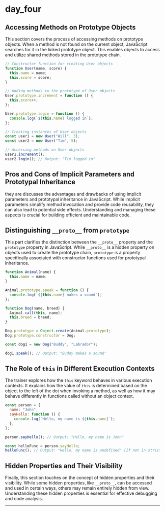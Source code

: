 
# day_four
## Accessing Methods on Prototype Objects

This section covers the process of accessing methods on prototype objects. When a method is not found on the current object, JavaScript searches for it in the linked prototype object. This enables objects to access and utilize shared methods stored in the prototype chain.

```javascript
// Constructor function for creating User objects
function User(name, score) {
  this.name = name;
  this.score = score;
}

// Adding methods to the prototype of User objects
User.prototype.increment = function () {
  this.score++;
};

User.prototype.login = function () {
  console.log(`${this.name} logged in`);
};

// Creating instances of User objects
const user1 = new User("Will", 3);
const user2 = new User("Tim", 5);

// Accessing methods on User objects
user1.increment();
user2.login(); // Output: "Tim logged in"
```

## Pros and Cons of Implicit Parameters and Prototypal Inheritance

they are discusses the advantages and drawbacks of using implicit parameters and prototypal inheritance in JavaScript. While implicit parameters simplify method invocation and provide code reusability, they can also lead to potential side effects. Understanding and managing these aspects is crucial for building efficient and maintainable code.

## Distinguishing `__proto__` from `prototype`

This part clarifies the distinction between the `__proto__` property and the `prototype` property in JavaScript. While `__proto__` is a hidden property on objects used to create the prototype chain, `prototype` is a property specifically associated with constructor functions used for prototypal inheritance.

```javascript
function Animal(name) {
  this.name = name;
}

Animal.prototype.speak = function () {
  console.log(`${this.name} makes a sound`);
};

function Dog(name, breed) {
  Animal.call(this, name);
  this.breed = breed;
}

Dog.prototype = Object.create(Animal.prototype);
Dog.prototype.constructor = Dog;

const dog1 = new Dog("Buddy", "Labrador");

dog1.speak(); // Output: "Buddy makes a sound"
```

## The Role of `this` in Different Execution Contexts

The trainer explores how the `this` keyword behaves in various execution contexts. It explains how the value of `this` is determined based on the object to the left of the dot when invoking a method, as well as how it may behave differently in functions called without an object context.

```javascript
const person = {
  name: "John",
  sayHello: function () {
    console.log(`Hello, my name is ${this.name}`);
  },
};

person.sayHello(); // Output: "Hello, my name is John"

const helloFunc = person.sayHello;
helloFunc(); // Output: "Hello, my name is undefined" (if not in strict mode)
```

## Hidden Properties and Their Visibility

Finally, this section touches on the concept of hidden properties and their visibility. While some hidden properties, like `__proto__`, can be accessed and used in certain ways, others may remain entirely hidden from view. Understanding these hidden properties is essential for effective debugging and code analysis.

---

